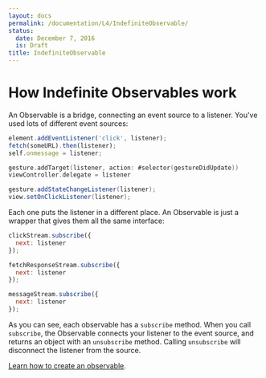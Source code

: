 ```yaml
---
layout: docs
permalink: /documentation/L4/IndefiniteObservable/
status:
  date: December 7, 2016
  is: Draft
title: IndefiniteObservable
---
```


# How Indefinite Observables work

An Observable is a bridge, connecting an event source to a listener. You've
used lots of different event sources:

```javascript
element.addEventListener('click', listener);
fetch(someURL).then(listener);
self.onmessage = listener;
```

```swift
gesture.addTarget(listener, action: #selector(gestureDidUpdate))
viewController.delegate = listener
```

```java
gesture.addStateChangeListener(listener);
view.setOnClickListener(listener);
```

Each one puts the listener in a different place. An Observable is just a
wrapper that gives them all the same interface:

```javascript
clickStream.subscribe({
  next: listener
});

fetchResponseStream.subscribe({
  next: listener
});

messageStream.subscribe({
  next: listener
});
```

As you can see, each observable has a `subscribe` method. When you call
`subscribe`, the Observable connects your listener to the event source, and
returns an object with an `unsubscribe` method. Calling `unsubscribe` will
disconnect the listener from the source.

[Learn how to create an observable](creation).
